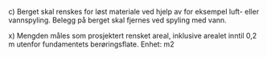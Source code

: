 c) Berget skal renskes for løst materiale ved hjelp av for eksempel luft- eller vannspyling. Belegg på berget skal fjernes ved spyling med vann.

x) Mengden måles som prosjektert rensket areal, inklusive arealet inntil 0,2 m utenfor fundamentets berøringsflate. Enhet: m2

